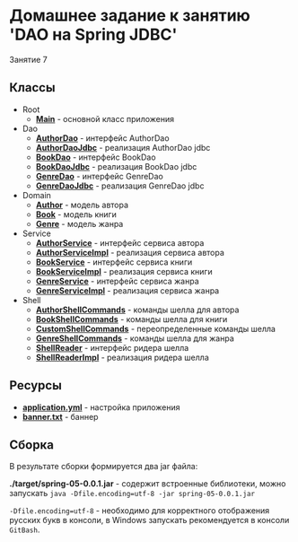 # Домашнее задание к занятию 'DAO на Spring JDBC'

Занятие 7

## Классы

* Root
    * **[Main](src/main/java/ru/otus/spring/homework/spring05/Main.java)** - основной класс приложения
* Dao
    * **[AuthorDao](src/main/java/ru/otus/spring/homework/spring05/dao/AuthorDao.java)** - интерфейс AuthorDao
    * **[AuthorDaoJdbc](src/main/java/ru/otus/spring/homework/spring05/dao/AuthorDaoJdbc.java)** - реализация AuthorDao jdbc 
    * **[BookDao](src/main/java/ru/otus/spring/homework/spring05/dao/BookDao.java)** - интерфейс BookDao
    * **[BookDaoJdbc](src/main/java/ru/otus/spring/homework/spring05/dao/BookDaoJdbc.java)** - реализация BookDao jdbc 
    * **[GenreDao](src/main/java/ru/otus/spring/homework/spring05/dao/GenreDao.java)** - интерфейс GenreDao
    * **[GenreDaoJdbc](src/main/java/ru/otus/spring/homework/spring05/dao/GenreDaoJdbc.java)** - реализация GenreDao jdbc
* Domain
    * **[Author](src/main/java/ru/otus/spring/homework/spring05/domain/Author.java)** - модель автора
    * **[Book](src/main/java/ru/otus/spring/homework/spring05/domain/Book.java)** - модель книги
    * **[Genre](src/main/java/ru/otus/spring/homework/spring05/domain/Genre.java)** - модель жанра   
* Service
    * **[AuthorService](src/main/java/ru/otus/spring/homework/spring05/service/AuthorService.java)** - интерфейс сервиса автора
    * **[AuthorServiceImpl](src/main/java/ru/otus/spring/homework/spring05/service/AuthorServiceImpl.java)** - реализация сервиса автора
    * **[BookService](src/main/java/ru/otus/spring/homework/spring05/service/BookService.java)** - интерфейс сервиса книги
    * **[BookServiceImpl](src/main/java/ru/otus/spring/homework/spring05/service/BookServiceImpl.java)** - реализация сервиса книги
    * **[GenreService](src/main/java/ru/otus/spring/homework/spring05/service/GenreService.java)** - интерфейс сервиса жанра
    * **[GenreServiceImpl](src/main/java/ru/otus/spring/homework/spring05/service/GenreServiceImpl.java)** - реализация сервиса жанра
* Shell
    * **[AuthorShellCommands](src/main/java/ru/otus/spring/homework/spring05/shell/AuthorShellCommands.java)** - команды шелла для автора
    * **[BookShellCommands](src/main/java/ru/otus/spring/homework/spring05/shell/BookShellCommands.java)** - команды шелла для книги
    * **[CustomShellCommands](src/main/java/ru/otus/spring/homework/spring05/shell/CustomShellQuit.java)** - переопределенные команды шелла
    * **[GenreShellCommands](src/main/java/ru/otus/spring/homework/spring05/shell/GenreShellCommands.java)** - команды шелла для жанра
    * **[ShellReader](src/main/java/ru/otus/spring/homework/spring05/shell/ShellReader.java)** - интерфейс ридера шелла 
    * **[ShellReaderImpl](src/main/java/ru/otus/spring/homework/spring05/shell/ShellReaderImpl.java)** - реализация ридера шелла

## Ресурсы

* **[application.yml](src/main/resources/application.yml)** - настройка приложения
* **[banner.txt](src/main/resources/banner.txt)** - баннер

## Сборка

В результате сборки формируется два jar файла:

**./target/spring-05-0.0.1.jar** - содержит встроенные библиотеки, можно запускать
`java -Dfile.encoding=utf-8 -jar spring-05-0.0.1.jar`

`-Dfile.encoding=utf-8` - необходимо для корректного отображения русских букв в консоли, в Windows запускать рекомендуется в консоли `GitBash`. 
  